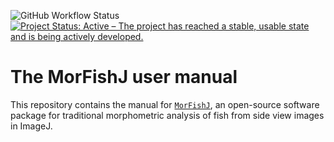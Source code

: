 ![GitHub Workflow Status](https://img.shields.io/github/workflow/status/mattiaghilardi/MorFishJ_manual/Build%20Book) [![Project Status: Active – The project has reached a stable, usable state and is being actively developed.](https://www.repostatus.org/badges/latest/active.svg)](https://www.repostatus.org/#active)

# The MorFishJ user manual

This repository contains the manual for [`MorFishJ`](https://github.com/mattiaghilardi/MorFishJ), an open-source software package for traditional morphometric analysis of fish from side view images in ImageJ.
